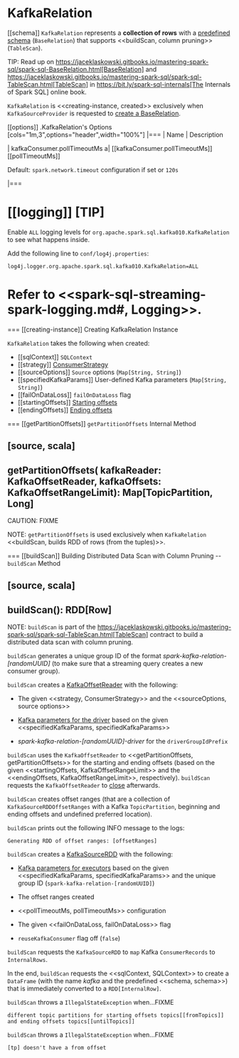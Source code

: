 # KafkaRelation

[[schema]]
`KafkaRelation` represents a **collection of rows** with a [predefined schema](index.md#schema) (`BaseRelation`) that supports <<buildScan, column pruning>> (`TableScan`).

TIP: Read up on https://jaceklaskowski.gitbooks.io/mastering-spark-sql/spark-sql-BaseRelation.html[BaseRelation] and https://jaceklaskowski.gitbooks.io/mastering-spark-sql/spark-sql-TableScan.html[TableScan] in https://bit.ly/spark-sql-internals[The Internals of Spark SQL] online book.

`KafkaRelation` is <<creating-instance, created>> exclusively when `KafkaSourceProvider` is requested to [create a BaseRelation](KafkaSourceProvider.md#createRelation).

[[options]]
.KafkaRelation's Options
[cols="1m,3",options="header",width="100%"]
|===
| Name
| Description

| kafkaConsumer.pollTimeoutMs
a| [[kafkaConsumer.pollTimeoutMs]][[pollTimeoutMs]]

Default: `spark.network.timeout` configuration if set or `120s`

|===

[[logging]]
[TIP]
====
Enable `ALL` logging levels for `org.apache.spark.sql.kafka010.KafkaRelation` to see what happens inside.

Add the following line to `conf/log4j.properties`:

```
log4j.logger.org.apache.spark.sql.kafka010.KafkaRelation=ALL
```

Refer to <<spark-sql-streaming-spark-logging.md#, Logging>>.
====

=== [[creating-instance]] Creating KafkaRelation Instance

`KafkaRelation` takes the following when created:

* [[sqlContext]] `SQLContext`
* [[strategy]] [ConsumerStrategy](ConsumerStrategy.md)
* [[sourceOptions]] `Source` options (`Map[String, String]`)
* [[specifiedKafkaParams]] User-defined Kafka parameters (`Map[String, String]`)
* [[failOnDataLoss]] `failOnDataLoss` flag
* [[startingOffsets]] [Starting offsets](KafkaOffsetRangeLimit.md)
* [[endingOffsets]] [Ending offsets](KafkaOffsetRangeLimit.md)

=== [[getPartitionOffsets]] `getPartitionOffsets` Internal Method

[source, scala]
----
getPartitionOffsets(
  kafkaReader: KafkaOffsetReader,
  kafkaOffsets: KafkaOffsetRangeLimit): Map[TopicPartition, Long]
----

CAUTION: FIXME

NOTE: `getPartitionOffsets` is used exclusively when `KafkaRelation` <<buildScan, builds RDD of rows (from the tuples)>>.

=== [[buildScan]] Building Distributed Data Scan with Column Pruning -- `buildScan` Method

[source, scala]
----
buildScan(): RDD[Row]
----

NOTE: `buildScan` is part of the https://jaceklaskowski.gitbooks.io/mastering-spark-sql/spark-sql-TableScan.html[TableScan] contract to build a distributed data scan with column pruning.

`buildScan` generates a unique group ID of the format *spark-kafka-relation-[randomUUID]* (to make sure that a streaming query creates a new consumer group).

`buildScan` creates a [KafkaOffsetReader](KafkaOffsetReader.md) with the following:

* The given <<strategy, ConsumerStrategy>> and the <<sourceOptions, source options>>

* [Kafka parameters for the driver](KafkaSourceProvider.md#kafkaParamsForDriver) based on the given <<specifiedKafkaParams, specifiedKafkaParams>>

* *spark-kafka-relation-[randomUUID]-driver* for the `driverGroupIdPrefix`

`buildScan` uses the `KafkaOffsetReader` to <<getPartitionOffsets, getPartitionOffsets>> for the starting and ending offsets (based on the given <<startingOffsets, KafkaOffsetRangeLimit>> and the <<endingOffsets, KafkaOffsetRangeLimit>>, respectively). `buildScan` requests the `KafkaOffsetReader` to [close](KafkaOffsetReader.md#close) afterwards.

`buildScan` creates offset ranges (that are a collection of `KafkaSourceRDDOffsetRanges` with a Kafka `TopicPartition`, beginning and ending offsets and undefined preferred location).

`buildScan` prints out the following INFO message to the logs:

```
Generating RDD of offset ranges: [offsetRanges]
```

`buildScan` creates a [KafkaSourceRDD](KafkaSourceRDD.md) with the following:

* [Kafka parameters for executors](KafkaSourceProvider.md#kafkaParamsForExecutors) based on the given <<specifiedKafkaParams, specifiedKafkaParams>> and the unique group ID (`spark-kafka-relation-[randomUUID]`)

* The offset ranges created

* <<pollTimeoutMs, pollTimeoutMs>> configuration

* The given <<failOnDataLoss, failOnDataLoss>> flag

* `reuseKafkaConsumer` flag off (`false`)

`buildScan` requests the `KafkaSourceRDD` to `map` Kafka `ConsumerRecords` to `InternalRows`.

In the end, `buildScan` requests the <<sqlContext, SQLContext>> to create a `DataFrame` (with the name *kafka* and the predefined <<schema, schema>>) that is immediately converted to a `RDD[InternalRow]`.

`buildScan` throws a `IllegalStateException` when...FIXME

```
different topic partitions for starting offsets topics[[fromTopics]] and ending offsets topics[[untilTopics]]
```

`buildScan` throws a `IllegalStateException` when...FIXME

```
[tp] doesn't have a from offset
```
